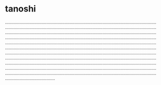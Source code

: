 # tanoshi

.............................................................................................................................................................................................................................................................................................................................................................................................................................................................................................................................................................................................................................................................................................................................................................................................................................................................................................................................................................................................................................................................................................................................................................................................................................................................................................................................................................................................................................................................